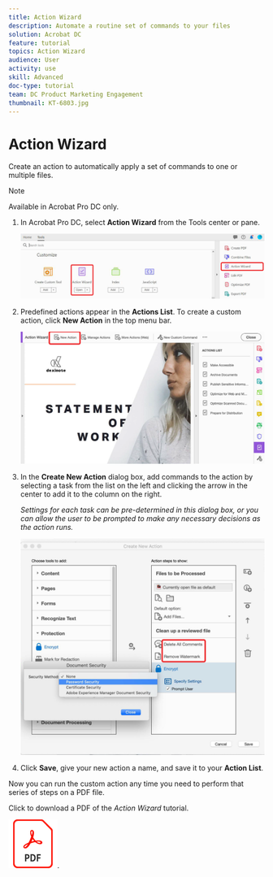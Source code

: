 ```yaml
---
title: Action Wizard
description: Automate a routine set of commands to your files
solution: Acrobat DC
feature: tutorial
topics: Action Wizard
audience: User
activity: use
skill: Advanced
doc-type: tutorial
team: DC Product Marketing Engagement
thumbnail: KT-6803.jpg
---
```


# Action Wizard

Create an action to automatically apply a set of commands to one or multiple files. 

>[!NOTE]
>
>Available in Acrobat Pro DC only.

1. In Acrobat Pro DC, select **Action Wizard** from the Tools center or pane.

    ![Action Wizard Step 1](../assets/ActionWizard_1.png)

1. Predefined actions appear in the **Actions List**. To create a custom action, click **New Action** in the top menu bar.

    ![Action Wizard Step 2](../assets/ActionWizard_2.png)

1. In the **Create New Action** dialog box, add commands to the action by selecting a task from the list on the left and clicking the arrow in the center to add it to the column on the right.

    *Settings for each task can be pre-determined in this dialog box, or you can allow the user to be prompted to make any necessary decisions as the action runs.*

    ![Action Wizard Step 3](../assets/ActionWizard_3.png)

1. Click **Save**, give your new action a name, and save it to your **Action List**.

Now you can run the custom action any time you need to perform that series of steps on a PDF file.

Click to download a PDF of the *Action Wizard* tutorial.

[![Download Action Wizard tutorial](../assets/acrobat_PDF_96.png)](../assets/AcrobatDCActionWizard.pdf).